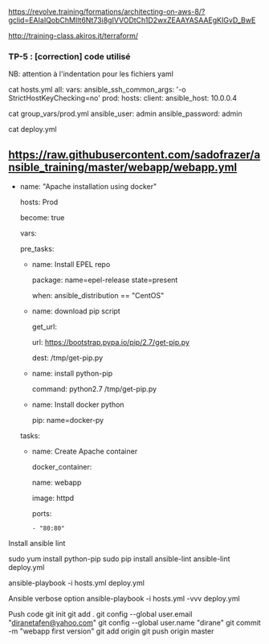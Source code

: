 

https://revolve.training/formations/architecting-on-aws-8/?gclid=EAIaIQobChMIlt6Nt73i8gIVVODtCh1D2wxZEAAYASAAEgKIGvD_BwE

http://training-class.akiros.it/terraform/


### TP-5 : [correction] code utilisé

NB: attention à l'indentation pour les fichiers yaml

cat hosts.yml
all:
vars:
ansible_ssh_common_args: '-o StrictHostKeyChecking=no'
prod:
hosts:
client:
ansible_host: 10.0.0.4

cat group_vars/prod.yml
ansible_user: admin
ansible_password: admin



cat deploy.yml

https://raw.githubusercontent.com/sadofrazer/ansible_training/master/webapp/webapp.yml
---

- name: "Apache installation using docker"

  hosts: Prod

  become: true

  vars:

  pre_tasks:

    - name: Install EPEL repo

      package: name=epel-release state=present

      when: ansible_distribution == "CentOS"



    - name: download pip script

      get_url:

        url: https://bootstrap.pypa.io/pip/2.7/get-pip.py

        dest: /tmp/get-pip.py



    - name: install python-pip

      command: python2.7 /tmp/get-pip.py



    - name: Install docker python

      pip: name=docker-py



  tasks:

    - name: Create Apache container

      docker_container:

        name: webapp

        image: httpd

        ports:

          - "80:80"



Install ansible lint

sudo yum install python-pip
sudo pip install ansible-lint
ansible-lint deploy.yml

ansible-playbook -i hosts.yml deploy.yml

Ansible verbose option
ansible-playbook -i hosts.yml -vvv deploy.yml

Push code
git init
git add .
git config --global user.email "diranetafen@yahoo.com"
git config --global user.name "dirane"
git commit -m "webapp first version"
git add origin
git push origin master